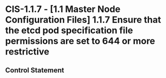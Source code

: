 # CIS-1.1.7 - \[1.1 Master Node Configuration Files\] 1.1.7 Ensure that the etcd pod specification file permissions are set to 644 or more restrictive

## Control Statement
